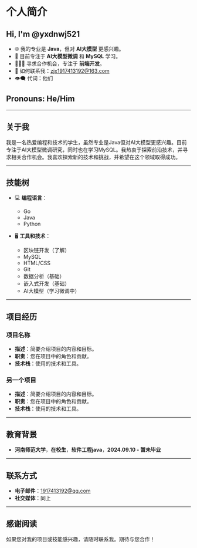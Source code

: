# 个人简介

## Hi, I'm @yxdnwj521

- 🌐 我的专业是 **Java**，但对 **AI大模型** 更感兴趣。
- 🚀 目前专注于 **AI大模型微调** 和 **MySQL** 学习。
- 👩🏻‍💻 寻求合作机会，专注于 **前端开发**。
- 📧 如何联系我：<zjx1917413192@163.com>
- 👁️‍🗨️ 代词：他们

## Pronouns:  He/Him

---

## 关于我

我是一名热爱编程和技术的学生，虽然专业是Java但对AI大模型更感兴趣。目前专注于AI大模型微调研究，同时也在学习MySQL。我热衷于探索前沿技术，并寻求相关合作机会。我喜欢探索新的技术和挑战，并希望在这个领域取得成功。

---

## 技能树

- 💻 **编程语言**：
  - Go
  - Java
  - Python

- 🖥 **工具和技术**：
  - 区块链开发（了解）
  - MySQL
  - HTML/CSS
  - Git
  - 数据分析（基础）
  - 嵌入式开发（基础）
  - AI大模型（学习微调中）

---

## 项目经历

### 项目名称

- **描述**：简要介绍项目的内容和目标。
- **职责**：您在项目中的角色和贡献。
- **技术栈**：使用的技术和工具。

### 另一个项目

- **描述**：简要介绍项目的内容和目标。
- **职责**：您在项目中的角色和贡献。
- **技术栈**：使用的技术和工具。

---

## 教育背景

- **河南师范大学**，**在校生**，**软件工程java**，**2024.09.10 - 暂未毕业**

---

## 联系方式

- **电子邮件**：<1917413192@qq.com>
- **社交媒体**：同上

---

## 感谢阅读

如果您对我的项目或技能感兴趣，请随时联系我。期待与您合作！
